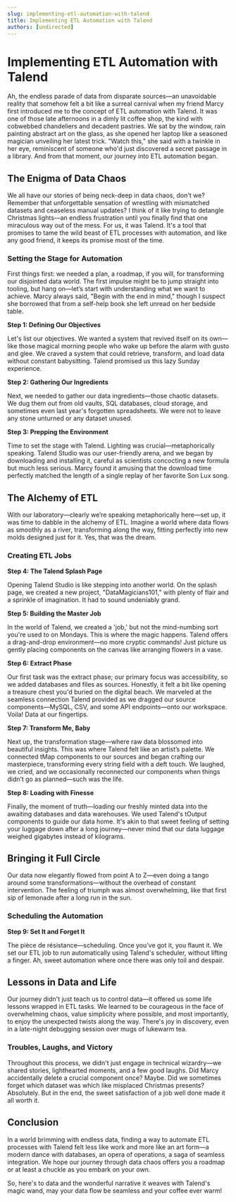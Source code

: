```yaml
---
slug: implementing-etl-automation-with-talend
title: Implementing ETL Automation with Talend
authors: [undirected]
---
```



# Implementing ETL Automation with Talend

Ah, the endless parade of data from disparate sources—an unavoidable reality that somehow felt a bit like a surreal carnival when my friend Marcy first introduced me to the concept of ETL automation with Talend. It was one of those late afternoons in a dimly lit coffee shop, the kind with cobwebbed chandeliers and decadent pastries. We sat by the window, rain painting abstract art on the glass, as she opened her laptop like a seasoned magician unveiling her latest trick. "Watch this," she said with a twinkle in her eye, reminiscent of someone who'd just discovered a secret passage in a library. And from that moment, our journey into ETL automation began.

## The Enigma of Data Chaos

We all have our stories of being neck-deep in data chaos, don't we? Remember that unforgettable sensation of wrestling with mismatched datasets and ceaseless manual updates? I think of it like trying to detangle Christmas lights—an endless frustration until you finally find that one miraculous way out of the mess. For us, it was Talend. It's a tool that promises to tame the wild beast of ETL processes with automation, and like any good friend, it keeps its promise most of the time.

### Setting the Stage for Automation

First things first: we needed a plan, a roadmap, if you will, for transforming our disjointed data world. The first impulse might be to jump straight into tooling, but hang on—let’s start with understanding what we want to achieve. Marcy always said, "Begin with the end in mind," though I suspect she borrowed that from a self-help book she left unread on her bedside table.

**Step 1: Defining Our Objectives**

Let's list our objectives. We wanted a system that revived itself on its own—like those magical morning people who wake up before the alarm with gusto and glee. We craved a system that could retrieve, transform, and load data without constant babysitting. Talend promised us this lazy Sunday experience.

**Step 2: Gathering Our Ingredients**

Next, we needed to gather our data ingredients—those chaotic datasets. We dug them out from old vaults, SQL databases, cloud storage, and sometimes even last year's forgotten spreadsheets. We were not to leave any stone unturned or any dataset unused.

**Step 3: Prepping the Environment**

Time to set the stage with Talend. Lighting was crucial—metaphorically speaking. Talend Studio was our user-friendly arena, and we began by downloading and installing it, careful as scientists concocting a new formula but much less serious. Marcy found it amusing that the download time perfectly matched the length of a single replay of her favorite Son Lux song.

## The Alchemy of ETL

With our laboratory—clearly we’re speaking metaphorically here—set up, it was time to dabble in the alchemy of ETL. Imagine a world where data flows as smoothly as a river, transforming along the way, fitting perfectly into new molds designed just for it. Yes, that was the dream.

### Creating ETL Jobs

**Step 4: The Talend Splash Page**

Opening Talend Studio is like stepping into another world. On the splash page, we created a new project, "DataMagicians101," with plenty of flair and a sprinkle of imagination. It had to sound undeniably grand.

**Step 5: Building the Master Job**

In the world of Talend, we created a 'job,' but not the mind-numbing sort you're used to on Mondays. This is where the magic happens. Talend offers a drag-and-drop environment—no more cryptic commands! Just picture us gently placing components on the canvas like arranging flowers in a vase.

**Step 6: Extract Phase**

Our first task was the extract phase; our primary focus was accessibility, so we added databases and files as sources. Honestly, it felt a bit like opening a treasure chest you'd buried on the digital beach. We marveled at the seamless connection Talend provided as we dragged our source components—MySQL, CSV, and some API endpoints—onto our workspace. Voila! Data at our fingertips.

**Step 7: Transform Me, Baby**

Next up, the transformation stage—where raw data blossomed into beautiful insights. This was where Talend felt like an artist’s palette. We connected tMap components to our sources and began crafting our masterpiece, transforming every string field with a deft touch. We laughed, we cried, and we occasionally reconnected our components when things didn’t go as planned—such was the life.

**Step 8: Loading with Finesse**

Finally, the moment of truth—loading our freshly minted data into the awaiting databases and data warehouses. We used Talend's tOutput components to guide our data home. It's akin to that sweet feeling of setting your luggage down after a long journey—never mind that our data luggage weighed gigabytes instead of kilograms.

## Bringing it Full Circle

Our data now elegantly flowed from point A to Z—even doing a tango around some transformations—without the overhead of constant intervention. The feeling of triumph was almost overwhelming, like that first sip of lemonade after a long run in the sun.

### Scheduling the Automation

**Step 9: Set It and Forget It**

The pièce de résistance—scheduling. Once you’ve got it, you flaunt it. We set our ETL job to run automatically using Talend's scheduler, without lifting a finger. Ah, sweet automation where once there was only toil and despair.

## Lessons in Data and Life

Our journey didn't just teach us to control data—it offered us some life lessons wrapped in ETL tasks. We learned to be courageous in the face of overwhelming chaos, value simplicity where possible, and most importantly, to enjoy the unexpected twists along the way. There's joy in discovery, even in a late-night debugging session over mugs of lukewarm tea.

### Troubles, Laughs, and Victory

Throughout this process, we didn't just engage in technical wizardry—we shared stories, lighthearted moments, and a few good laughs. Did Marcy accidentally delete a crucial component once? Maybe. Did we sometimes forget which dataset was which like misplaced Christmas presents? Absolutely. But in the end, the sweet satisfaction of a job well done made it all worth it.

## Conclusion

In a world brimming with endless data, finding a way to automate ETL processes with Talend felt less like work and more like an art form—a modern dance with databases, an opera of operations, a saga of seamless integration. We hope our journey through data chaos offers you a roadmap or at least a chuckle as you embark on your own.

So, here's to data and the wonderful narrative it weaves with Talend's magic wand, may your data flow be seamless and your coffee ever warm!